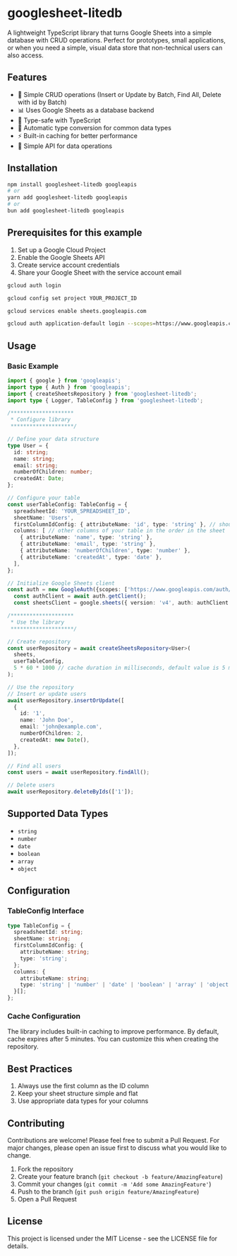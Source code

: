 # googlesheet-litedb

A lightweight TypeScript library that turns Google Sheets into a simple database with CRUD operations. Perfect for prototypes, small applications, or when you need a simple, visual data store that non-technical users can also access.

## Features

- 🔄 Simple CRUD operations (Insert or Update by Batch, Find All, Delete with id by Batch)
- 📊 Uses Google Sheets as a database backend
- 🚀 Type-safe with TypeScript
- 🎯 Automatic type conversion for common data types
- ⚡ Built-in caching for better performance
- 📝 Simple API for data operations

## Installation

```bash
npm install googlesheet-litedb googleapis
# or
yarn add googlesheet-litedb googleapis
# or
bun add googlesheet-litedb googleapis
```

## Prerequisites for this example

1. Set up a Google Cloud Project
2. Enable the Google Sheets API
3. Create service account credentials
4. Share your Google Sheet with the service account email

```bash
gcloud auth login

gcloud config set project YOUR_PROJECT_ID

gcloud services enable sheets.googleapis.com

gcloud auth application-default login --scopes=https://www.googleapis.com/auth/cloud-platform,https://www.googleapis.com/auth/drive,https://www.googleapis.com/auth/spreadsheets
```

## Usage

### Basic Example

```typescript
import { google } from 'googleapis';
import type { Auth } from 'googleapis';
import { createSheetsRepository } from 'googlesheet-litedb';
import type { Logger, TableConfig } from 'googlesheet-litedb';

/********************
 * Configure library
 ********************/

// Define your data structure
type User = {
  id: string;
  name: string;
  email: string;
  numberOfChildren: number;
  createdAt: Date;
};

// Configure your table
const userTableConfig: TableConfig = {
  spreadsheetId: 'YOUR_SPREADSHEET_ID',
  sheetName: 'Users',
  firstColumnIdConfig: { attributeName: 'id', type: 'string' }, // should be the first column of your table
  columns: [ // other columns of your table in the order in the sheet
    { attributeName: 'name', type: 'string' },
    { attributeName: 'email', type: 'string' },
    { attributeName: 'numberOfChildren', type: 'number' },
    { attributeName: 'createdAt', type: 'date' },
  ],
};

// Initialize Google Sheets client
const auth = new GoogleAuth({scopes: ['https://www.googleapis.com/auth/spreadsheets','https://www.googleapis.com/auth/drive.file']});
  const authClient = await auth.getClient();
  const sheetsClient = google.sheets({ version: 'v4', auth: authClient as Auth.BaseExternalAccountClient });

/********************
 * Use the library
 ********************/

// Create repository
const userRepository = await createSheetsRepository<User>(
  sheets,
  userTableConfig,
  5 * 60 * 1000 // cache duration in milliseconds, default value is 5 minutes (argument is optional)
);

// Use the repository
// Insert or update users
await userRepository.insertOrUpdate([
  {
    id: '1',
    name: 'John Doe',
    email: 'john@example.com',
    numberOfChildren: 2,
    createdAt: new Date(),
  },
]);

// Find all users
const users = await userRepository.findAll();

// Delete users
await userRepository.deleteByIds(['1']);
```

## Supported Data Types

- `string`
- `number`
- `date`
- `boolean`
- `array`
- `object`

## Configuration

### TableConfig Interface

```typescript
type TableConfig = {
  spreadsheetId: string;
  sheetName: string;
  firstColumnIdConfig: {
    attributeName: string;
    type: 'string';
  };
  columns: {
    attributeName: string;
    type: 'string' | 'number' | 'date' | 'boolean' | 'array' | 'object';
  }[];
};
```

### Cache Configuration

The library includes built-in caching to improve performance. By default, cache expires after 5 minutes. You can customize this when creating the repository.

## Best Practices

1. Always use the first column as the ID column
2. Keep your sheet structure simple and flat
3. Use appropriate data types for your columns

## Contributing

Contributions are welcome! Please feel free to submit a Pull Request. For major changes, please open an issue first to discuss what you would like to change.

1. Fork the repository
2. Create your feature branch (`git checkout -b feature/AmazingFeature`)
3. Commit your changes (`git commit -m 'Add some AmazingFeature'`)
4. Push to the branch (`git push origin feature/AmazingFeature`)
5. Open a Pull Request

## License

This project is licensed under the MIT License - see the LICENSE file for details.